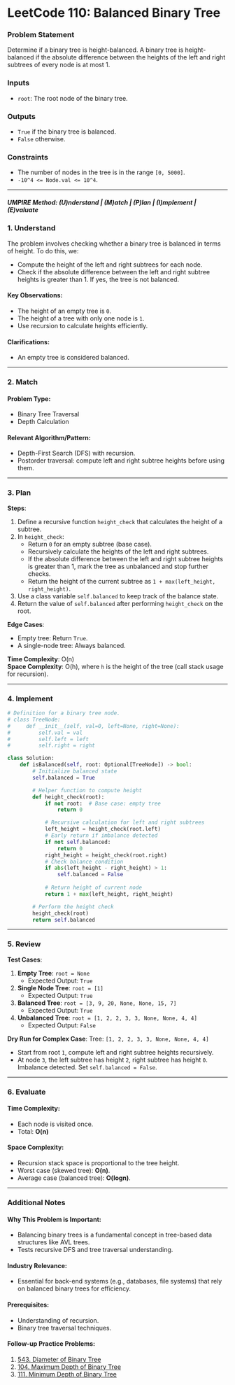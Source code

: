 
# LeetCode 110: Balanced Binary Tree

### Problem Statement

Determine if a binary tree is height-balanced. A binary tree is height-balanced if the absolute difference between the heights of the left and right subtrees of every node is at most 1.

### Inputs
- `root`: The root node of the binary tree. 

### Outputs
- `True` if the binary tree is balanced.
- `False` otherwise.

### Constraints
- The number of nodes in the tree is in the range `[0, 5000]`.
- `-10^4 <= Node.val <= 10^4`.

---

##### UMPIRE Method: (U)nderstand | (M)atch | (P)lan | (I)mplement | (E)valuate

### 1. Understand

The problem involves checking whether a binary tree is balanced in terms of height. To do this, we:
- Compute the height of the left and right subtrees for each node.
- Check if the absolute difference between the left and right subtree heights is greater than 1. If yes, the tree is not balanced.

#### Key Observations:
- The height of an empty tree is `0`.
- The height of a tree with only one node is `1`.
- Use recursion to calculate heights efficiently.

#### Clarifications:
- An empty tree is considered balanced.

---

### 2. Match

#### Problem Type:
- Binary Tree Traversal
- Depth Calculation

#### Relevant Algorithm/Pattern:
- Depth-First Search (DFS) with recursion.
- Postorder traversal: compute left and right subtree heights before using them.

---

### 3. Plan

**Steps**:
1. Define a recursive function `height_check` that calculates the height of a subtree.
2. In `height_check`:
   - Return `0` for an empty subtree (base case).
   - Recursively calculate the heights of the left and right subtrees.
   - If the absolute difference between the left and right subtree heights is greater than 1, mark the tree as unbalanced and stop further checks.
   - Return the height of the current subtree as `1 + max(left_height, right_height)`.
3. Use a class variable `self.balanced` to keep track of the balance state.
4. Return the value of `self.balanced` after performing `height_check` on the root.

**Edge Cases**:
- Empty tree: Return `True`.
- A single-node tree: Always balanced.

**Time Complexity**: O(n)  
**Space Complexity**: O(h), where `h` is the height of the tree (call stack usage for recursion).

---

### 4. Implement

```python
# Definition for a binary tree node.
# class TreeNode:
#     def __init__(self, val=0, left=None, right=None):
#         self.val = val
#         self.left = left
#         self.right = right

class Solution:
    def isBalanced(self, root: Optional[TreeNode]) -> bool:
        # Initialize balanced state
        self.balanced = True

        # Helper function to compute height
        def height_check(root):
            if not root:  # Base case: empty tree
                return 0

            # Recursive calculation for left and right subtrees
            left_height = height_check(root.left)
            # Early return if imbalance detected
            if not self.balanced:
                return 0
            right_height = height_check(root.right)
            # Check balance condition
            if abs(left_height - right_height) > 1:
                self.balanced = False
            
            # Return height of current node
            return 1 + max(left_height, right_height)

        # Perform the height check
        height_check(root)
        return self.balanced
```

---

### 5. Review

**Test Cases**:
1. **Empty Tree**: `root = None`
   - Expected Output: `True`
2. **Single Node Tree**: `root = [1]`
   - Expected Output: `True`
3. **Balanced Tree**: `root = [3, 9, 20, None, None, 15, 7]`
   - Expected Output: `True`
4. **Unbalanced Tree**: `root = [1, 2, 2, 3, 3, None, None, 4, 4]`
   - Expected Output: `False`

**Dry Run for Complex Case**:
Tree: `[1, 2, 2, 3, 3, None, None, 4, 4]`
- Start from root `1`, compute left and right subtree heights recursively.
- At node `3`, the left subtree has height `2`, right subtree has height `0`. Imbalance detected. Set `self.balanced = False`.

---

### 6. Evaluate

#### Time Complexity:
- Each node is visited once.
- Total: **O(n)**

#### Space Complexity:
- Recursion stack space is proportional to the tree height.
- Worst case (skewed tree): **O(n)**.
- Average case (balanced tree): **O(logn)**.

---

### Additional Notes

#### Why This Problem is Important:
- Balancing binary trees is a fundamental concept in tree-based data structures like AVL trees.
- Tests recursive DFS and tree traversal understanding.

#### Industry Relevance:
- Essential for back-end systems (e.g., databases, file systems) that rely on balanced binary trees for efficiency.

#### Prerequisites:
- Understanding of recursion.
- Binary tree traversal techniques.

#### Follow-up Practice Problems:
1. [543. Diameter of Binary Tree](https://leetcode.com/problems/diameter-of-binary-tree/)
2. [104. Maximum Depth of Binary Tree](https://leetcode.com/problems/maximum-depth-of-binary-tree/)
3. [111. Minimum Depth of Binary Tree](https://leetcode.com/problems/minimum-depth-of-binary-tree/)


